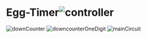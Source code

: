 # Egg-Timer![controller](https://user-images.githubusercontent.com/82317315/176496849-0738383c-9b21-4ae9-8564-bcd840d102a8.png)
![downCounter](https://user-images.githubusercontent.com/82317315/176496859-f4c931c4-d782-4815-915a-63ddad774d24.png)
![downcounterOneDigit](https://user-images.githubusercontent.com/82317315/176496870-15601d94-400f-4c3a-b04d-4ec0b1843342.png)
![mainCircuit](https://user-images.githubusercontent.com/82317315/176496879-b912d25b-f130-4ef1-8543-a0e08fe736a2.png)
